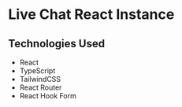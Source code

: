 # Live Chat React Instance

## Technologies Used

- React
- TypeScript
- TailwindCSS
- React Router
- React Hook Form
